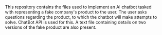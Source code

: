 This repository contains the files used to implement an AI chatbot tasked with representing a fake company's product to the user. The user asks questions regarding the product, to which the chatbot will make attempts to solve. ChatBot API is used for this. A text file containing details on two versions of the fake product are also present.
